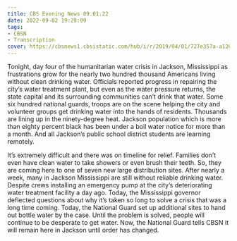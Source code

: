 ```yaml
---
title: CBS Evening News 09.01.22
date: 2022-09-02 19:28:09
tags:
- CBSN
- Transcription
cover: https://cbsnews1.cbsistatic.com/hub/i/r/2019/04/01/727e357a-a126-4138-a2c5-4d3222669d57/thumbnail/640x360/3ff2761028dc5c65cc4f07acd54bcd5c/cbsn2-logo-1920x1080.jpg
---
```

Tonight, day four of the humanitarian water crisis in Jackson, Mississippi as frustrations grow for the nearly two hundred thousand Americans living without clean drinking water. Officials reported progress in repairing the city’s water treatment plant, but even as the water pressure returns, the state capital and its surrounding communities can’t drink that water. Some six hundred national guards, troops are on the scene helping the city and volunteer groups get drinking water into the hands of residents. Thousands are lining up in the ninety-degree heat. Jackson population which is more than eighty percent black has been under a boil water notice for more than a month. And all Jackson’s public school district students are learning remotely. 

It’s extremely difficult and there was on timeline for relief. Families don’t even have clean water to take showers or even brush their teeth. So, they are coming here to one of seven new large distribution sites. After nearly a week, many in Jackson Mississippi are still without reliable drinking water. Despite crews installing an emergency pump at the city’s deteriorating water treatment facility a day ago. Today, the Mississippi governor deflected questions about why it’s taken so long to solve a crisis that was a long time coming. Today, the National Guard set up additional sites to hand out bottle water by the case. Until the problem is solved, people will continue to be desperate to get water. Now, the National Guard tells CBSN it will remain here in Jackson until order has changed.
